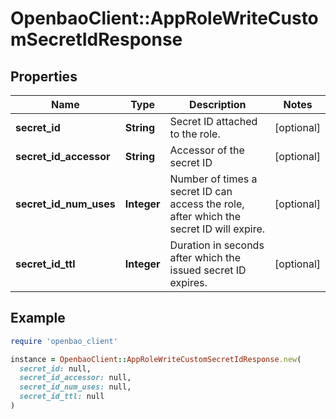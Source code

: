 # OpenbaoClient::AppRoleWriteCustomSecretIdResponse

## Properties

| Name | Type | Description | Notes |
| ---- | ---- | ----------- | ----- |
| **secret_id** | **String** | Secret ID attached to the role. | [optional] |
| **secret_id_accessor** | **String** | Accessor of the secret ID | [optional] |
| **secret_id_num_uses** | **Integer** | Number of times a secret ID can access the role, after which the secret ID will expire. | [optional] |
| **secret_id_ttl** | **Integer** | Duration in seconds after which the issued secret ID expires. | [optional] |

## Example

```ruby
require 'openbao_client'

instance = OpenbaoClient::AppRoleWriteCustomSecretIdResponse.new(
  secret_id: null,
  secret_id_accessor: null,
  secret_id_num_uses: null,
  secret_id_ttl: null
)
```

